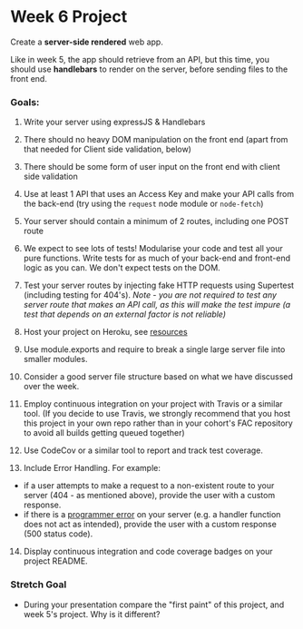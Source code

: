 # Week 6 Project

Create a **server-side rendered** web app.

Like in week 5, the app should retrieve from an API, but this time, you should use **handlebars** to render on the server, before sending files to the front end.

### Goals:
1) Write your server using expressJS & Handlebars

2) There should no heavy DOM manipulation on the front end (apart from that needed for Client side validation, below)

4) There should be some form of user input on the front end with client side validation

2) Use at least 1 API that uses an Access Key and make your API calls from the back-end (try using the `request` node module or `node-fetch`)

3) Your server should contain a minimum of 2 routes, including one POST route

4) We expect to see lots of tests! Modularise your code and test all your pure functions. Write tests for as much of your back-end and front-end logic as you can. We don't expect tests on the DOM.

5) Test your server routes by injecting fake HTTP requests using Supertest (including testing for 404's). _Note - you are not required to test any server route that makes an API call, as this will make the test impure (a test that depends on an external factor is not reliable)_

6) Host your project on Heroku, see [resources](https://github.com/foundersandcoders/master-reference/blob/master/coursebook/week-5/resources.md)

7) Use module.exports and require to break a single large server file into smaller modules.

8) Consider a good server file structure based on what we have discussed over the week.

9) Employ continuous integration on your project with Travis or a similar tool. (If you decide to use Travis, we strongly recommend that you host this project in your own repo rather than in your cohort's FAC repository to avoid all builds getting queued together)

10) Use CodeCov or a similar tool to report and track test coverage.

11) Include Error Handling. For example:
  - if a user attempts to make a request to a non-existent route to your server (404 - as mentioned above), provide the user with a custom response.    
  - if there is a [programmer error](https://github.com/foundersandcoders/error-handling-workshop#kinds-of-errors) on your server (e.g. a handler function does not act as intended), provide the user with a custom response (500 status code).


14) Display continuous integration and code coverage badges on your project README. 

### Stretch Goal

- During your presentation compare the "first paint" of this project, and week 5's project. Why is it different?
